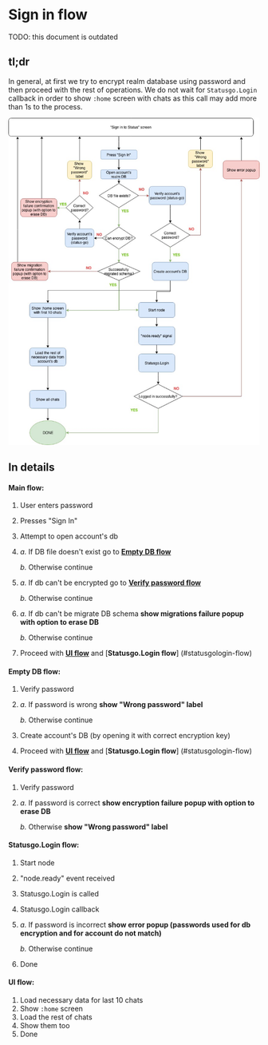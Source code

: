 # Sign in flow

TODO: this document is outdated

## tl;dr 
In general, at first we try to encrypt realm database using password 
and then proceed with the rest of operations. We do not wait for 
`Statusgo.Login` callback in order to show `:home` screen with chats
as this call may add more than 1s to the process. 

![img](sign_in_diagram.jpg)

## In details

#### Main flow:
1. User enters password
2. Presses "Sign In"
3. Attempt to open account's db
4. 
   _a._ If DB file doesn't exist go to [**Empty DB flow**](#empty-db-flow)
   
   _b._ Otherwise continue
5.     
   _a._ If db can't be encrypted go to [**Verify password flow**](#verify-password-flow)
    
   _b._ Otherwise continue
6.   
   _a._ If db can't be migrate DB schema **show migrations failure popup with 
       option to erase DB**
       
   _b._ Otherwise continue
7. Proceed with [**UI flow**](#ui-flow) and [**Statusgo.Login flow**]
(#statusgologin-flow)
  
#### Empty DB flow:
1. Verify password
2. 
   _a._ If password is wrong **show "Wrong password" label**
   
   _b._ Otherwise continue
3. Create account's DB (by opening it with correct encryption key)
4. Proceed with [**UI flow**](#ui-flow) and [**Statusgo.Login flow**]
(#statusgologin-flow)

#### Verify password flow:
1. Verify password
2. 
   _a._ If password is correct **show encryption failure popup with option to 
 erase DB**
 
   _b._ Otherwise **show "Wrong password" label**

#### Statusgo.Login flow:
1. Start node
2. "node.ready" event received
3. Statusgo.Login is called
4. Statusgo.Login callback
5. 
    _a._ If password is incorrect **show error popup (passwords used for db 
    encryption and for account do not match)**
    
    _b._ Otherwise continue
6. Done

#### UI flow:
1. Load necessary data for last 10 chats 
2. Show `:home` screen
2. Load the rest of chats
3. Show them too 
4. Done
